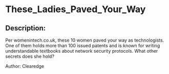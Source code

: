 
# These_Ladies_Paved_Your_Way
## Description:
Per womenintech.co.uk, these 10 women paved your way as technologists.  One of them holds more than 100 issued patents and is known for writing understandable textbooks about network security protocols. What other secrets does she hold?

Author: Clearedge

